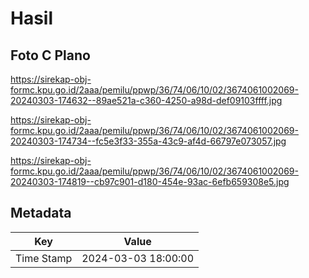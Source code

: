 # Hasil

## Foto C Plano

https://sirekap-obj-formc.kpu.go.id/2aaa/pemilu/ppwp/36/74/06/10/02/3674061002069-20240303-174632--89ae521a-c360-4250-a98d-def09103ffff.jpg

https://sirekap-obj-formc.kpu.go.id/2aaa/pemilu/ppwp/36/74/06/10/02/3674061002069-20240303-174734--fc5e3f33-355a-43c9-af4d-66797e073057.jpg

https://sirekap-obj-formc.kpu.go.id/2aaa/pemilu/ppwp/36/74/06/10/02/3674061002069-20240303-174819--cb97c901-d180-454e-93ac-6efb659308e5.jpg


## Metadata

| Key        | Value               |
| ---------- | ------------------- |
| Time Stamp | 2024-03-03 18:00:00 |



